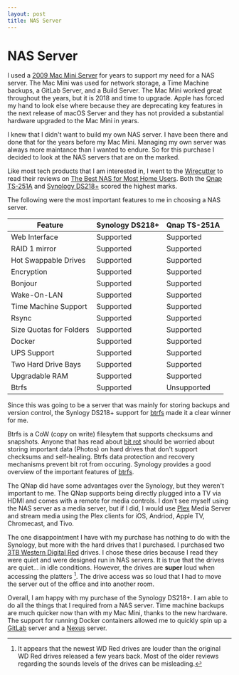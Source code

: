 ```yaml
---
layout: post
title: NAS Server
---
```


# NAS Server

I used a [2009 Mac Mini Server](https://arstechnica.com/gadgets/2010/01/mac-mini-with-snow-leopard-server-review/) for years to support my need for a NAS server. The Mac Mini was used for network storage, a Time Machine backups, a GitLab Server, and a Build Server. The Mac Mini worked great throughout the years, but it is 2018 and time to upgrade. Apple has forced my hand to look else where because they are deprecating key features in the next release of macOS Server and they has not provided a substantial hardware upgraded to the Mac Mini in years.

I knew that I didn't want to build my own NAS server. I have been there and done that for the years before my Mac Mini. Managing my own server was always more maintance than I wanted to endure. So for this purchase I decided to look at the NAS servers that are on the marked.

Like most tech products that I am interested in, I went to the [Wirecutter](https://thewirecutter.com) to read their reviews on [The Best NAS for Most Home Users](https://thewirecutter.com/reviews/best-network-attached-storage/). Both the [Qnap TS-251A](https://www.qnap.com/en-us/product/ts-251a) and [Synology DS218+](https://www.synology.com/en-us/products/DS218+) scored the highest marks.

The following were the most important features to me in choosing a NAS server.

| Feature                 | Synology DS218+ | Qnap TS-251A
|-------------------------|-----------------|-------------
| Web Interface           | Supported       | Supported
| RAID 1 mirror           | Supported       | Supported
| Hot Swappable Drives    | Supported       | Supported
| Encryption              | Supported       | Supported
| Bonjour                 | Supported       | Supported
| Wake-On-LAN             | Supported       | Supported
| Time Machine Support    | Supported       | Supported
| Rsync                   | Supported       | Supported
| Size Quotas for Folders | Supported       | Supported
| Docker                  | Supported       | Supported
| UPS Support             | Supported       | Supported
| Two Hard Drive Bays     | Supported       | Supported
| Upgradable RAM          | Supported       | Supported
| Btrfs                   | Supported       | Unsupported

Since this was going to be a server that was mainly for storing backups and version control, the Synlogy DS218+ support for [btrfs](https://en.wikipedia.org/wiki/Btrfs) made it a clear winner for me.

Btrfs is a CoW (copy on write) filesytem that supports checksums and snapshots. Anyone that has read about [bit rot](https://en.wikipedia.org/wiki/Data_degradation) should be worried about storing important data (Photos) on hard drives that don't support checksums and self-healing. Btrfs data protection and recovery mechanisms prevent bit rot from occuring. Synology provides a good overview of the important features of [btrfs](https://www.synology.com/en-us/dsm/Btrfs).

The QNap did have some advantages over the Synology, but they weren't important to me. The QNap supports being directly plugged into a TV via HDMI and comes with a remote for media controls. I don't see myself using the NAS server as a media server, but if I did, I would use [Plex](https://www.plex.tv) Media Server and stream media using the Plex clients for iOS, Andriod, Apple TV, Chromecast, and Tivo.

The one disappointment I have with my purchase has nothing to do with the Synology, but more with the hard drives that I purchased. I purchased two [3TB Western Digital Red](https://www.amazon.com/Red-3TB-Hard-Disk-Drive/dp/B008JJLW4M) drives. I chose these dries because I read they were quiet and were designed run in NAS servers. It is true that the drives are quiet...  in idle conditions. However, the drives are **super** loud when accessing the platters [^1]. The drive access was so loud that I had to move the server out of the office and into another room.

Overall, I am happy with my purchase of the Synology DS218+. I am able to do all the things that I required from a NAS server. Time machine backups are much quicker now than with my Mac Mini, thanks to the new hardware. The support for running Docker containers allowed me to quickly spin up a [GitLab](https://about.gitlab.com) server and a [Nexus](http://www.sonatype.org/nexus/) server.

[^1]: It appears that the newest WD Red drives are louder than the original WD Red drives released a few years back. Most of the older reviews regarding the sounds levels of the drives can be misleading.
